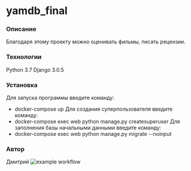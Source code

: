 # yamdb_final
### Описание
Благодаря этому проекту можно оценивать фильмы, писать рецензии.
### Технологии
Python 3.7
Django 3.0.5
### Установка
Для запуска программы введите команду:
- docker-compose up
Для создания суперпользователя введите команду:
- docker-compose exec web python manage.py createsuperuser
Для заполнения базы начальными данными введите команду:
- docker-compose exec web python manage.py migrate --noinput
### Автор
Дмитрий
![example workflow](https://github.com/TrueDi1905/yamdb_final/actions/workflows/main.yml/badge.svg)
